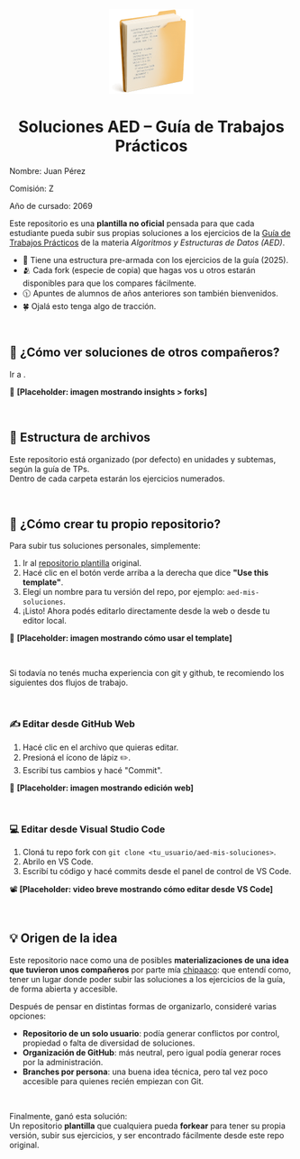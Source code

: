 <p align="center">
  <img src="assets/logo.png" alt="Logo del proyecto" width="150"/>
  <!-- arbustinianocatar -->
</p>

<h1 align="center">Soluciones AED – Guía de Trabajos Prácticos</h1>

Nombre: Juan Pérez

Comisión: Z

Año de cursado: 2069

Este repositorio es una **plantilla no oficial** pensada para que cada estudiante pueda subir sus propias soluciones a los ejercicios de la [Guía de Trabajos Prácticos](https://aed-frre.github.io/) de la materia *Algoritmos y Estructuras de Datos (AED)*.

* 📁 Tiene una estructura pre-armada con los ejercicios de la guía (2025).
* 🫂 Cada fork (especie de copia) que hagas vos u otros estarán disponibles para que los compares fácilmente.
* 🕦 Apuntes de alumnos de años anteriores son también bienvenidos.
* 🍀 Ojalá esto tenga algo de tracción.

<br/>

## 🔎 ¿Cómo ver soluciones de otros compañeros?

Ir a [](https://github.com/chipaaco/aed-template).

📸 **[Placeholder: imagen mostrando insights > forks]**

<br/>

## 📁 Estructura de archivos

Este repositorio está organizado (por defecto) en unidades y subtemas, según la guía de TPs.  
Dentro de cada carpeta estarán los ejercicios numerados.

<br/>

## 🚀 ¿Cómo crear tu propio repositorio?

Para subir tus soluciones personales, simplemente:

1. Ir al [repositorio plantilla](https://github.com/chipaaco/aed-template) original.
2. Hacé clic en el botón verde arriba a la derecha que dice **"Use this template"**.
3. Elegí un nombre para tu versión del repo, por ejemplo: `aed-mis-soluciones`.
4. ¡Listo! Ahora podés editarlo directamente desde la web o desde tu editor local.

📸 **[Placeholder: imagen mostrando cómo usar el template]**

<br/>

Si todavía no tenés mucha experiencia con git y github, te recomiendo los siguientes dos flujos de trabajo.

<br/>

### ✍️ Editar desde GitHub Web

1. Hacé clic en el archivo que quieras editar.
2. Presioná el ícono de lápiz ✏️.
3. Escribí tus cambios y hacé "Commit".

📸 **[Placeholder: imagen mostrando edición web]**

<br/>

### 💻 Editar desde Visual Studio Code

1. Cloná tu repo fork con `git clone <tu_usuario/aed-mis-soluciones>`.
2. Abrilo en VS Code.
3. Escribí tu código y hacé commits desde el panel de control de VS Code.

📽️ **[Placeholder: video breve mostrando cómo editar desde VS Code]**

<br/>

## 💡 Origen de la idea

Este repositorio nace como una de posibles **materializaciones de una idea que tuvieron unos compañeros** por parte mía [chipaaco](https://github.com/chipaaco): que entendí como, tener un lugar donde poder subir las soluciones a los ejercicios de la guía, de forma abierta y accesible.

Después de pensar en distintas formas de organizarlo, consideré varias opciones:

- **Repositorio de un solo usuario**: podía generar conflictos por control, propiedad o falta de diversidad de soluciones.
- **Organización de GitHub**: más neutral, pero igual podía generar roces por la administración.
- **Branches por persona**: una buena idea técnica, pero tal vez poco accesible para quienes recién empiezan con Git.

<br/>

Finalmente, ganó esta solución:  
Un repositorio **plantilla** que cualquiera pueda **forkear** para tener su propia versión, subir sus ejercicios, y ser encontrado fácilmente desde este repo original.

